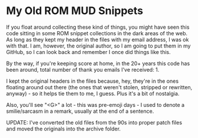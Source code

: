 # My Old ROM MUD Snippets
If you float around collecting these kind of things, you might have seen this code sitting in some ROM snippet collections in the dark areas of the web. As long as they kept my header in the files with my email address, I was ok with that. I am, however, the original author, so I am going to put them in my GitHub, so I can look back and remember I once did things like this.

By the way, if you're keeping score at home, in the 20+ years this code has been around, total number of thank you emails I've received: 1.

I kept the original headers in the files because, hey, they're in the ones floating around out there (the ones that weren't stolen, stripped or rewritten, anyway) - so it helps tie them to me, I guess. Plus it's a bit of nostalgia.

Also, you'll see "\<G\>" a lot - this was pre-emoji days - I used <G> to denote a smilie/sarcasm in a remark, usually at the end of a sentence.

UPDATE: I've converted the old files from the 90s into proper patch files and moved the originals into the archive folder.

